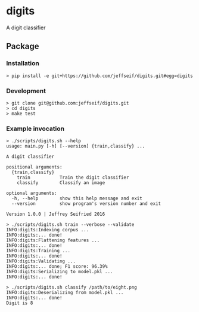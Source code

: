 # digits

A digit classifier

## Package

### Installation

    > pip install -e git+https://github.com/jeffseif/digits.git#egg=digits

### Development

    > git clone git@github.com:jeffseif/digits.git
    > cd digits
    > make test

### Example invocation

    > ./scripts/digits.sh --help
    usage: main.py [-h] [--version] {train,classify} ...

    A digit classifier

    positional arguments:
      {train,classify}
        train           Train the digit classifier
        classify        Classify an image

    optional arguments:
      -h, --help        show this help message and exit
      --version         show program's version number and exit

    Version 1.0.0 | Jeffrey Seifried 2016

    > ./scripts/digits.sh train --verbose --validate
    INFO:digits:Indexing corpus ...
    INFO:digits:... done!
    INFO:digits:Flattening features ...
    INFO:digits:... done!
    INFO:digits:Training ...
    INFO:digits:... done!
    INFO:digits:Validating ...
    INFO:digits:... done; F1 score: 96.39%
    INFO:digits:Serializing to model.pkl ...
    INFO:digits:... done!

    > ./scripts/digits.sh classify /path/to/eight.png
    INFO:digits:Deserializing from model.pkl ...
    INFO:digits:... done!
    Digit is 8
